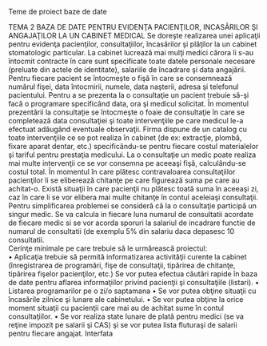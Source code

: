 
Teme de proiect baze de date

TEMA 2 BAZA DE DATE PENTRU EVIDENŢA PACIENŢILOR, INCASĂRILOR ŞI ANGAJAŢILOR LA UN CABINET MEDICAL
Se doreşte realizarea unei aplicaţii pentru evidenţa pacienţilor, consultaţiilor, încasărilor şi plăţilor la un cabinet stomatologic particular. La cabinet lucrează mai mulţi medici cărora li s-au întocmit contracte în care sunt specificate toate datele personale necesare (preluate din actele de identitate), salariile de încadrare şi data angajării. Pentru fiecare pacient se întocmeşte o fişă în care se consemnează numărul fişei, data întocmirii, numele, data naşterii, adresa şi telefonul pacientului. Pentru a se prezenta la o consultaţie un pacient trebuie să-şi facă o programare specificând data, ora şi medicul solicitat. În momentul prezentării la consultaţie se întocmeşte o foaie de consultaţie în care se completează data consultaţiei şi toate intervenţiile pe care medicul le-a efectuat adăugând eventuale observaţii. Firma dispune de un catalog cu toate intervenţiile ce se pot realiza în cabinet (de ex: extracţie, plombă, fixare aparat dentar, etc.) specificându-se pentru fiecare costul materialelor şi tariful pentru prestaţia medicului. La o consultaţie un medic poate realiza mai multe intervenţii ce se vor consemna pe aceeaşi fişă, calculându-se costul total. În momentul în care plătesc contravaloarea consultaţiilor pacienţilor li se eliberează chitanţe pe care figurează suma pe care au achitat-o. Există situaţii în care pacienţii nu plătesc toată suma în aceeaşi zi, caz în care li se vor elibera mai multe chitanţe în contul aceleiaşi consultaţii. Pentru simplificarea problemei se consideră că la o consultaţie participă un singur medic. Se va calcula in fiecare luna numarul de consultatii acordate de fiecare medic si se vor acorda sporuri la salariul de incadrare functie de numarul de consultatii (de exemplu 5% din salariu daca depasesc 10 consultatii.  
Cerinţe minimale pe care trebuie să le urmărească proiectul:   
•	Aplicaţia trebuie să permită informatizarea activităţii curente la cabinet (înregistrarea de programări, fişe de consultaţii, tipărirea de chitanţe, tipărirea fişelor pacienţilor, etc.) Se vor putea efectua căutări rapide în baza de date pentru aflarea informaţiilor privind pacienţii şi consultaţiile (listari).
•	Listarea programarilor pe o zi/o saptamana
•	Se vor putea obţine situaţii cu încasările zilnice şi lunare ale cabinetului.
•	Se vor putea obţine la orice moment situaţii cu pacienţii care mai au de achitat sume în contul consultaţiilor.
•	Se vor realiza state lunare de plată pentru medici (se va reţine impozit pe salarii şi CAS) şi se vor putea lista fluturaşi de salarii pentru fiecare angajat.
Interfata
